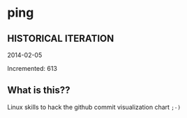 # ping

## HISTORICAL ITERATION
2014-02-05

Incremented: 613

## What is this?? 
Linux skills to hack the github commit visualization chart `;-)`
